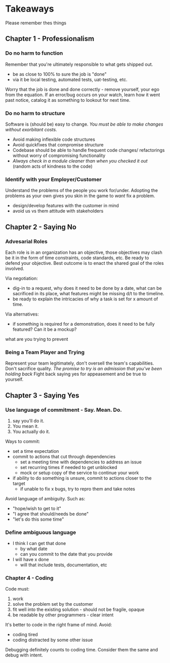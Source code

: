 # Takeaways
Please remember thes things


## Chapter 1 - Professionalism

### Do no harm to function
Remember that you're ultimately responsible to what gets shipped out.
  * be as close to 100% to sure the job is "done"
  * via it be local testing, automated tests, uat-testing, etc.

Worry that the job is done and done correctly - remove yourself, your ego from the equation. If an error/bug occurs on your watch, learn how it went past notice, catalog it as something to lookout for next time.

### Do no harm to structure
Software  is (should be) easy to change. _You must be able to make changes without exorbitant costs._
  * Avoid making inflexible code structures
  * Avoid quickfixes that compromise structure
  * Codebase should be able to handle frequent code changes/ refactorings without worry of compromising functionality
  * _Always check in a module cleaner than when you checked it out_ (random acts of kindness to the code)

### Identify with your Employer/Customer
Understand the problems of the people you work for/under. Adopting the problems as your own gives you skin in the game to _want_ fix a problem.
  * design/develop features with the customer in mind
  * avoid us vs them attitude with stakeholders
  
  
  
## Chapter 2 - Saying No

### Advesarial Roles
Each role is in an organization has an objective, those objectives may clash be it in the form of time constraints, code standards, etc. Be ready to defend your objective. Best outcome is to enact the shared goal of the roles involved.

Via negotiation:
 * dig-in to a request, why does it need to be done by a date, what can be sacrificed in its place, what features might be missing d/t to the timeline.
 * be ready to explain the intricacies of why a task is set for x amount of time.

Via alternatives:
 * if something is required for a demonstration, does it need to be fully featured? Can it be a mockup? 

what are you trying to prevent

### Being a Team Player and Trying
Represent your team legitimately, don't oversell the team's capabilities. Don't sacrifice quality. _The promise to try is an admission that you've been holding back_
Fight back saying yes for appeasement and be true to yourself.



## Chapter 3 - Saying Yes

### Use language of commitment - Say. Mean. Do.
1. say you'll do it.
2. You mean it.
3. You actually do it.

Ways to commit:
* set a time expectation
* commit to actions that cut through dependencies
  * set a meeting time with dependencies to address an issue
  * set recurring times if needed to get unblocked
  * mock or setup copy of the service to continue your work
* if ability to do something is unsure, commit to actions closer to the target
  * if unable to fix x bugs, try to repro them and take notes

Avoid language of ambiguity.
Such as:
* "hope/wish to get to it"
* "I agree that should/needs be done"
* "let's do this some time"

### Define ambiguous language
* I think I can get that done
  * by what date
  * can you commit to the date that you provide
* I will have x done
  * will that include tests, documentation, etc

### Chapter 4 - Coding

Code must:
1. work
2. solve the problem set by the customer
3. fit well into the existing solution - should not be fragile, opaque
4. be readable by other programmers - clear intent


It's better to code in the right frame of mind. 
Avoid: 
* coding tired
* coding distracted by some other issue

Debugging definitely counts to coding time. Consider them the same and debug with intent.















